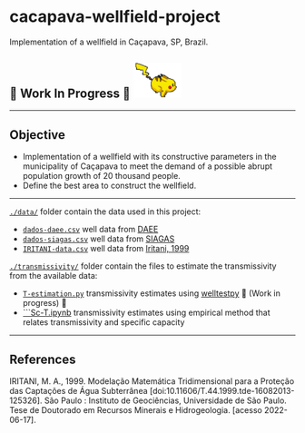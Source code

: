 # cacapava-wellfield-project
Implementation of a wellfield in Caçapava, SP, Brazil.

## :construction: Work In Progress :construction: <img src="https://github.com/philliperalin/philliperalin/blob/main/assets/git-pikachu.gif" width="85">

---

## Objective 
* Implementation of a wellfield with its constructive parameters in the municipality of Caçapava to meet the demand of a possible abrupt population growth of 20 thousand people.
* Define the best area to construct the wellfield.

---

[``` ./data/ ```](data/) folder contain the data used in this project:
* [```dados-daee.csv```](data/dados-daee.csv) well data from [DAEE](http://www.aplicacoes.daee.sp.gov.br/usosrec/Daeewebpoco.html)
* [```dados-siagas.csv```](data/dados-siagas.csv) well data from [SIAGAS](http://siagasweb.cprm.gov.br/layout/)
* [```IRITANI-data.csv```](data/IRITANI-data.csv) well data from [Iritani, 1999](https://www.teses.usp.br/teses/disponiveis/44/44133/tde-16082013-125326/pt-br.php)

[```./transmissivity/```](transmissivity/) folder contain the files to estimate the transmissivity from the available data:
* [```T-estimation.py```](transmissivity/T-estimation.py) transmissivity estimates using [welltestpy](https://geostat-framework.readthedocs.io/projects/welltestpy/en/stable/) :construction: (Work in progress) :construction:
* [```Sc-T.ipynb](transmissivity/Sc_T.ipynb) transmissivity estimates using empirical method that relates transmissivity and specific capacity

---

## References
IRITANI, M. A., 1999. Modelação Matemática Tridimensional para a Proteção das Captações de Água Subterrânea [doi:10.11606/T.44.1999.tde-16082013-125326]. São Paulo : Instituto de Geociências, Universidade de São Paulo. Tese de Doutorado em Recursos Minerais e Hidrogeologia. [acesso 2022-06-17].